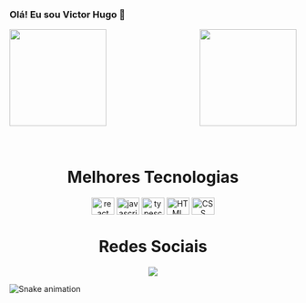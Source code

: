 ### Olá! Eu sou Victor Hugo 👋

<div>
<img height="170em" src="https://github-readme-stats.vercel.app/api?username=VictorCDev&theme=dracula&show_icons=true"/>
<img align="right" height="170em" src="https://github-readme-stats.vercel.app/api/top-langs/?username=VictorCDev&layout=compact&langs_count=16&theme=dracula"/>
</div>
<br>

<div align="center">
  <div style="display: inline_block"><br>
    <h1 align="center">Melhores Tecnologias</h1>
      <img align="center" alt="react" height="30" width="40" src="https://cdn.jsdelivr.net/gh/devicons/devicon/icons/react/react-original.svg"/>
      <img align="center" alt="javascript" height="30" width="40" src="https://cdn.jsdelivr.net/gh/devicons/devicon/icons/javascript/javascript-original.svg"/>
      <img align="center" alt="typescript" height="30" width="40" src="https://cdn.jsdelivr.net/gh/devicons/devicon/icons/typescript/typescript-original.svg"/>    
      <img align="center" alt="HTML" height="30" width="40" src="https://cdn.jsdelivr.net/gh/devicons/devicon/icons/html5/html5-original.svg"/>
      <img align="center" alt="CSS" height="30" width="40" src="https://cdn.jsdelivr.net/gh/devicons/devicon/icons/css3/css3-original.svg"/>
  </div>

  <h1 align="center">Redes Sociais</h1>
  <a href="https://www.linkedin.com/in/victor-hugo-0326b5b7/">
    <img src="https://img.shields.io/badge/LinkedIn-0077B5?style=for-the-badge&logo=linkedin&logoColor=white" target="_blank">
  </a>
</div>

![Snake animation](https://github.com/VictorCDev/VictorCDev/blob/output/github-contribution-grid-snake.svg)
